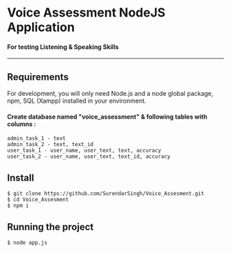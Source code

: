 # Voice Assessment NodeJS Application 

#### For testing Listening & Speaking Skills

---
## Requirements

For development, you will only need Node.js and a node global package, npm, SQL (Xampp) installed in your environment.

#### Create database named "voice_assessment" & following tables with columns :
    admin_task_1 - text
    admin_task_2 - text, text_id
    user_task_1 - user_name, user_text, text, accuracy
    user_task_2 - user_name, user_text, text_id, accuracy


## Install

    $ git clone https://github.com/SurendarSingh/Voice_Assesment.git
    $ cd Voice_Assesment
    $ npm i

## Running the project

    $ node app.js